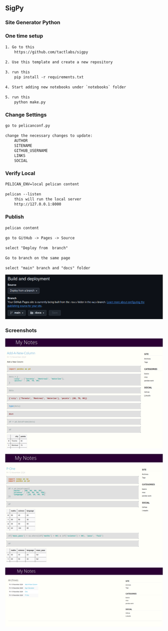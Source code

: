 ## SigPy
### Site Generator Python


### One time setup
```
1. Go to this
    https://github.com/tactlabs/sigpy

2. Use this template and create a new repository

3. run this
    pip install -r requirements.txt

4. Start adding new notebooks under `notebooks` folder

5. run this
    python make.py
```

### Change Settings
```
go to pelicanconf.py

change the necessary changes to update:
    AUTHOR
    SITENAME
    GITHUB_USERNAME
    LINKS
    SOCIAL
```

### Verify Local
```
PELICAN_ENV=local pelican content

pelican --listen
    this will run the local server
    http://127.0.0.1:8000
```

### Publish
```
pelican content

go to GitHub -> Pages -> Source

select "Deploy from  branch"

Go to branch on the same page

select "main" branch and "docs" folder
```

![1731731240445](image/README/1731731240445.png)

### Screenshots
![1731731318195](image/README/1731731318195.png)


![1731731351975](image/README/1731731351975.png)


![1731731363325](image/README/1731731363325.png)